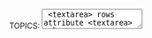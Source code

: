 TOPICS: <textarea>
        <textarea> rows attribute
        <textarea> cols attribute
        <textarea> name attribute
        <textarea> maxlength attribute
        <textarea> minlength attribute
        <textarea> required attribute
        <textarea> wrap attribute
        <textarea> autocomplete attribute
        <textarea> autofocus attribute
        <textarea> disabled attribute
        <textarea> readonly attribute
        <textarea> placeholder attribute
        <textarea> spellcheck attribute
        <textarea> form attribute

# HTML `<textarea>` 元素

**HTML `<textarea>` 元素**代表**多行纯文本编辑控件**，当您希望允许用户输入大量自由格式文本（例如，对评论或反馈表单的评论）时，该控件很有用。

## 技术摘要

|  |  |
| :-- | :-- |
| **内容分类** | *流式内容*，*短语内容*，*交互式内容*，*列表型、可标记的、可重置的和可提交的与表单相关的元素*。 |
| **允许的内容** | *文本* |
| **标签省略** | 不允许，开始标签和结束标签都是必需的. |
| **允许的父元素** | 任何接受 *短语内容* 的元素. |
| **允许的 ARIA 角色** | 无 |
| **DOM 接口** | **`HTMLTextAreaElement`** |

## 属性

此元素包括[全局属性](/zh-hans/webfrontend/HTML_Global_Attributes).

| 属性 | 描述 |
| :-- | :-- |
| **`rows`** | 控件的**可见文本行数**。|
| **`cols`** | 文本控件的**可见宽度**，以平均字符宽度为单位。如果指定，则必须为*正整数*。如果未指定，则默认值为 *`20`*。|
| **`name`** | 控件的**名称**。|
| **`maxlength`** | 用户可以输入的**最大字符数**（*UTF-16* 编码单元）。如果未指定此值，则用户可以输入*不限数量*的字符。|
| **`minlength`** | 用户应输入的**最小字符数**（*UTF-16* 编码单元）。|
| **`wrap`** | 指示控件如何环绕文本。可能的值为：<br><br>**`hard`:** 浏览器会自动插入换行符（CR + LF），以使每行的宽度不超过控件的宽度； <br>**`soft`:** 浏览器确保值中的所有换行符均由CR + LF对组成，但不会插入任何其他字符 <br>**`off`:** 类似于 `soft`，但将外观更改为空白之前，不要环绕超过 `cols` 的线段，并且 `<textarea>` 可以水平滚动。<br><br>如果未指定此属性，则 *`soft`* 为其默认值。|
| **`placeholder`** | 描述文本区域预期值的**简短提示**。呈现提示时，占位符文本内的回车符或换行符必须视为换行符。|
| `spellcheck` | 指定`<textarea>`是否受基础浏览器/OS的拼写检查。 值可以是：<br> **`true`:** 表示该元素需要检查其拼写和语法。<br> **`default`:** 表示该元素将按照 默认行为，可能基于父元素自己的`spellcheck`值。<br> **`false`:** 指示不应对元素进行拼写检查。|

`<textarea>`元素还支持用于 *[`<input>`](/zh-hans/webfrontend/<input>)* 的几种常见属性:
**`form`**、**`autocomplete`**、**`autofocus`**、**`disabled`**、`placeholder`、**`readonly`** 和 **`required`**。

## 基本用法

以下示例显示了一个非常简单的文本区域，其中包含一定数量的行和列以及一些默认内容。

```html
<label for="t">输入文本：</label>
<textarea id="t" name="textarea"
   rows="10" cols="50">Write something here</textarea>
```

**`id`** 属性允许将 `<textarea>` 与 *[`<label>`](/zh-hans/webfrontend/<label>)* 元素相关联以实现可访问性，而 **`name`** 属性则用于设置
关联数据的名称，在提交表单后将其提交给服务器。

使用 **`rows`** 和 **`cols`** 属性可以指定 `<textarea>` 的确切大小。设置这些值是保持一致性的一个好主意，因为浏览器的默认设置可能有所不同。

如果您想要 `<textarea>` 的默认内容，请在开始和结束标签之间输入。`<textarea>` 不支持 `value` 属性。

## 用法：最小和最大长度

**`maxlength`** 指定 `<textarea>` 允许包含的最大字符数。您还可以使用 **`minlength`** 属性设置一个被视为有效的最小长度，
并使用 **`required`** 属性来指定 `<textarea>` 如果为空则不会提交（并且无效）。
这为`<textarea>`提供了简单的验证，它比其他表单元素更为基本
（例如，您不能提供特定的正则表达式来像 [`<input>`](/zh-hans/webfrontend/<input>) 元素一样，使用 *`pattern`* 属性来验证值）。

此示例的最小和最大字符数分别为`10`和`20`。试试看。

```html
<textarea name="textarea"
   rows="5" cols="30"
   minlength="10" maxlength="20">Write something here</textarea>
```

**请注意**，*`minlength`* 不会阻止用户删除字符，从而使输入的数字超过最小值，但确实会使输入 `<textarea>` 的值无效。**还要注意**，即使您设置了 `minlength`
值（例如3），除非您也设置了 *`required`* 属性，否则空的 `<textarea>` 仍然被认为是有效的。

## 用法： 占位符 `placeholder`

本示例设置了一个**占位符**。请注意，当您开始在框中输入内容时，它是如何消失的。

```html
<textarea name="textarea"
   rows="5" cols="30"
   placeholder="Comment text."></textarea>
```

!!! warn "提示"
    如若 `placeholder` 属性里的提示文字需要两行或者多行显示，请用换行符（`&#10;`）来换行

```html
<textarea name="textarea"
   placeholder="hello you&#10;Second line&#10;Third line"></textarea>
```

!!! warn "注意"
    占位符 **`placeholder`** 仅用于显示应输入表单的数据示例；
    但不能替代绑定输入的 *[`<label>`](/zh-hans/webfrontend/<label>)* 元素。

## 用法：禁用和只读

这个例子显示了两个 `<textarea>` - 其中一个是 **`disabled`**，另一个是 **`readonly`**。两者兼而有之，您会看到行为上的差异 — 禁用元素禁用任何方式（并且其值未提交）；
而只读元素可选且其内容可复制（且可以提交），您只是无法编辑内容。

```html
<textarea name="textarea"
   rows="5" cols="30"
   disabled>I am a disabled textarea</textarea>

<textarea name="textarea"
   rows="5" cols="30"
   readonly>I am a readonly textarea</textarea>
```

## CSS 样式

`<textarea>` 是一个替换的元素 - 它具有固有的尺寸，如光栅图像。默认情况下，其 **`display`** 值为 **`block`**。
与其他表单元素相比，它的样式相对容易，其盒模型 (box model)，字体，配色方案等可以使用常规 [[CSS]] 轻松操作。

[样式化 HTML 表单](/zh-hans/webbfrontend/<form>)提供了一些样式化 `<textarea>` 的有用技巧。

### 基线不一致

HTML 规范没有定义 `<textarea>` 的*基线*在哪里，因此不同的浏览器将其设置在不同的位置。请勿在该元素上使用 *`vertical-align: baseline`*，其行为是无法预测的。

### 可调整大小

在大多数浏览器中，`<textarea>` 的大小是可调整的 - 您会注意到右上角的拖动手柄，可用于更改页面上元素的大小。这由 CSS 属性 **`resize`** 控制 - 默认情况下，调整大小是启用的，
但是您可以显式禁用它：

```css
/* 示例： 禁用 <textarea> 可调整大小 */
textarea {
  resize: none;
}
```

### 设置有效值和无效值的样式

`<textarea>` 元素的有效值和无效值（例如，在`minlength`，`maxlength`或`required`所设置的边界之内和之外的值）
可以使用 **`:valid`** 和 **`:invalid`** 伪类突出显示。
例如，根据文本区域的有效或无效来为其设置不同的边框：

```css
textarea:invalid { /*无效时显示的样式*/
  border: 2px dashed red;
}

textarea:valid { /*有效时显示的样式*/
   border: 2px solid lime;
}
```

## 其他与表单相关的元素

- [`<form>`, `<input>`](/zh-hans/webfrontend/<form>)
- [`<label>`](/zh-hans/webfrontend/<label>)
- [`<fieldset>`, `<legend>`](/zh-hans/webfrontend/<fieldset>)
- [`<button>`](/zh-hans/webfrontend/<button>)
- [`<select>`, `<datalist>`, `<option>`, `<optgroup>`](/zh-hans/webfrontend/<select>)
- [`<output>`](/zh-hans/webfrontend/<output>)
- [`<progress>`](/zh-hans/webfrontend/<progress>)
- [`<meter>`](/zh-hans/webfrontend/<meter>)

## 浏览器兼容性

| - | 谷歌 | 火狐 | Safari |
| :--- | :--- | :--- | :--- |
| `<textarea>` | 支持 | 支持 | 支持 |
